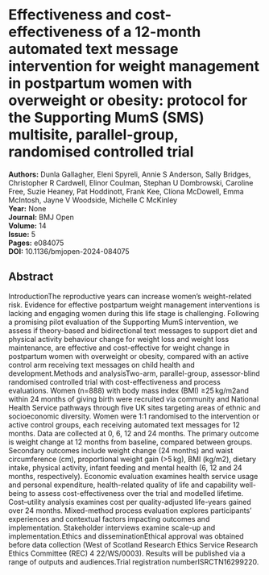 # Effectiveness and cost-effectiveness of a 12-month automated text message intervention for weight management in postpartum women with overweight or obesity: protocol for the Supporting MumS (SMS) multisite, parallel-group, randomised controlled trial

**Authors:** Dunla Gallagher, Eleni Spyreli, Annie S Anderson, Sally Bridges, Christopher R Cardwell, Elinor Coulman, Stephan U Dombrowski, Caroline Free, Suzie Heaney, Pat Hoddinott, Frank Kee, Clíona McDowell, Emma McIntosh, Jayne V Woodside, Michelle C McKinley  
**Year:** None  
**Journal:** BMJ Open  
**Volume:** 14  
**Issue:** 5  
**Pages:** e084075  
**DOI:** 10.1136/bmjopen-2024-084075  

## Abstract
IntroductionThe reproductive years can increase women’s weight-related risk. Evidence for effective postpartum weight management interventions is lacking and engaging women during this life stage is challenging. Following a promising pilot evaluation of the Supporting MumS intervention, we assess if theory-based and bidirectional text messages to support diet and physical activity behaviour change for weight loss and weight loss maintenance, are effective and cost-effective for weight change in postpartum women with overweight or obesity, compared with an active control arm receiving text messages on child health and development.Methods and analysisTwo-arm, parallel-group, assessor-blind randomised controlled trial with cost-effectiveness and process evaluations. Women (n=888) with body mass index (BMI) ≥25 kg/m2and within 24 months of giving birth were recruited via community and National Health Service pathways through five UK sites targeting areas of ethnic and socioeconomic diversity. Women were 1:1 randomised to the intervention or active control groups, each receiving automated text messages for 12 months. Data are collected at 0, 6, 12 and 24 months. The primary outcome is weight change at 12 months from baseline, compared between groups. Secondary outcomes include weight change (24 months) and waist circumference (cm), proportional weight gain (>5 kg), BMI (kg/m2), dietary intake, physical activity, infant feeding and mental health (6, 12 and 24 months, respectively). Economic evaluation examines health service usage and personal expenditure, health-related quality of life and capability well-being to assess cost-effectiveness over the trial and modelled lifetime. Cost–utility analysis examines cost per quality-adjusted life-years gained over 24 months. Mixed-method process evaluation explores participants’ experiences and contextual factors impacting outcomes and implementation. Stakeholder interviews examine scale-up and implementation.Ethics and disseminationEthical approval was obtained before data collection (West of Scotland Research Ethics Service Research Ethics Committee (REC) 4 22/WS/0003). Results will be published via a range of outputs and audiences.Trial registration numberISRCTN16299220.

